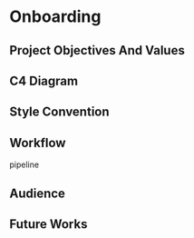 # Onboarding

## Project Objectives And Values

## C4 Diagram

## Style Convention

## Workflow

pipeline

## Audience

## Future Works
